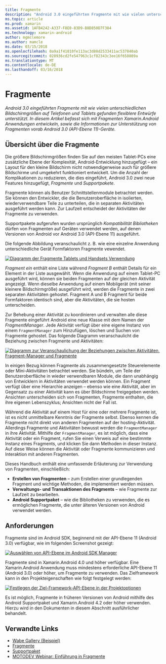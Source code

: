 ```yaml
---
title: Fragmente
description: "Android 3.0 eingeführten Fragmente mit wie vielen unterschiedlichen Bildschirmgrößen auf Telefonen und Tablets gefunden flexiblere Entwürfe unterstützt. In diesem Artikel befasst sich mit Fragmenten Xamarin.Android Anwendungen entwickeln, sowie die Informationen zur Unterstützung von Fragmenten vorab Android 3.0 (API-Ebene 11)-Geräte."
ms.topic: article
ms.prod: xamarin
ms.assetid: 1AFB4242-A337-F8E0-83D9-B8D850D7F384
ms.technology: xamarin-android
author: mgmclemore
ms.author: mamcle
ms.date: 03/15/2018
ms.openlocfilehash: 0a9a1f41810fe113ac3d88d2533411ac537840ab
ms.sourcegitcommit: 028936cd2fe547963c1cf82343c3ee16f658089a
ms.translationtype: MT
ms.contentlocale: de-DE
ms.lasthandoff: 03/16/2018
---
```

# <a name="fragments"></a>Fragmente

_Android 3.0 eingeführten Fragmente mit wie vielen unterschiedlichen Bildschirmgrößen auf Telefonen und Tablets gefunden flexiblere Entwürfe unterstützt. In diesem Artikel befasst sich mit Fragmenten Xamarin.Android Anwendungen entwickeln, sowie die Informationen zur Unterstützung von Fragmenten vorab Android 3.0 (API-Ebene 11)-Geräte._

## <a name="fragments-overview"></a>Übersicht über die Fragmente

Die größere Bildschirmgrößen finden Sie auf den meisten Tablet-PCs eine zusätzliche Ebene der Komplexität, Android-Entwicklung hinzugefügt – ein Layout für den kleine Bildschirm nicht notwendigerweise auch für größere Bildschirme und umgekehrt funktioniert entwickelt. Um die Anzahl der Komplikationen zu reduzieren, die dies eingeführt, Android 3.0 zwei neue Features hinzugefügt, *Fragmente* und *Supportpakete*.

Fragmente können als Benutzer Schnittstellenmodule betrachtet werden. Sie können den Entwickler, die die Benutzeroberfläche in isolierten, wiederverwendbare Teile zu unterteilen, die in separaten Aktivitäten ausgeführt werden kann. Zur Laufzeit entscheidet der Aktivitäten der Fragmente zu verwenden.

Supportpakete aufgerufen wurden ursprünglich *Kompatibilität Bibliotheken* dürfen von Fragmenten auf Geräten verwendet werden, auf denen Versionen von Android vor Android 3.0 (API-Ebene 11) ausgeführt.

Die folgende Abbildung veranschaulicht z. B. wie eine einzelne Anwendung unterschiedliche Gerät Formfaktoren Fragmente vewendet.

[![Diagramm der Fragmente Tablets und Handsets Verwendung](images/00.png)](images/00.png#lightbox)

*Fragment ein* enthält eine Liste während *Fragment B* enthält Details für ein Element in der Liste ausgewählt. Wenn die Anwendung auf einem Tablet-PC ausgeführt wird, können sie beiden Fragmenten auf der gleichen Aktivität angezeigt. Wenn dieselbe Anwendung auf einem Mobilgerät (mit seiner kleinere Bildschirmgröße) ausgeführt wird, werden die Fragmente in zwei separaten Aktivitäten gehostet. Fragment A und B Fragment für beide Formfaktoren identisch sind, aber die Aktivitäten, die sie hosten unterscheiden.

Zur Behebung einer Aktivität zu koordinieren und verwalten alle diese Fragmente eingeführt Android eine neue Klasse mit dem Namen der *FragmentManager*. Jede Aktivität verfügt über eine eigene Instanz von einem `FragmentManager` zum Hinzufügen, löschen und Suchen von Fragmente gehostet. Das folgende Diagramm veranschaulicht die Beziehung zwischen Fragmente und Aktivitäten:

[![Diagramm zur Veranschaulichung der Beziehungen zwischen Aktivitäten, Fragment-Manager und Fragmente](images/01.png)](images/01.png#lightbox)

In einigen Bezug können Fragmente als zusammengesetzte Steuerelemente oder Mini-Aktivitäten betrachtet werden. Sie bündeln, um Teile der Benutzeroberfläche in wieder verwendbaren Module, die dann unabhängig von Entwicklern in Aktivitäten verwendet werden können. Ein Fragment verfügt über eine Hierarchie anzeigen – ebenso wie eine Aktivität, aber im Gegensatz zu einer Aktivität kann es über Bildschirme freigegeben werden. Ansichten unterscheiden sich von Fragmenten, Fragmente enthalten, die ihre eigenen Lebenszyklus; Ansichten nicht der Fall ist.

Während die Aktivität auf einem Host für eine oder mehrere Fragmente ist, ist es nicht unmittelbare Kenntnis der Fragmente selbst. Ebenso kennen die Fragmente nicht direkt von anderen Fragmenten auf der hosting-Aktivität. Allerdings Fragmente und Aktivitäten bewusst werden die `FragmentManager` in ihre Aktivität. Mithilfe der `FragmentManager`, es ist möglich, dass eine Aktivität oder ein Fragment, rufen Sie einen Verweis auf eine bestimmte Instanz eines Fragments, und klicken Sie dann Methoden in dieser Instanz. Auf diese Weise können die Aktivität oder Fragmente kommunizieren und Interaktion mit anderen Fragmenten.

Dieses Handbuch enthält eine umfassende Erläuterung zur Verwendung von Fragmenten, einschließlich:

-   **Erstellen von Fragmenten** – zum Erstellen einer grundlegenden Fragment und wichtige Methoden, die implementiert werden müssen.
-   **Verwaltungs- und Transaktionen des Fragments** – wie Fragmente zur Laufzeit zu bearbeiten.
-   **Android Supportpaket** – wie die Bibliotheken zu verwenden, die es ermöglichen Fragmente, die unter älteren Versionen von Android verwendet werden.


## <a name="requirements"></a>Anforderungen

Fragmente sind im Android SDK, beginnend mit der API-Ebene 11 (Android 3.0) verfügbar, wie im folgenden Screenshot gezeigt:

[![Auswählen von API-Ebene im Android SDK Manager](images/02.png)](images/02.png#lightbox)

Fragmente sind in Xamarin.Android 4.0 und höher verfügbar. Eine Xamarin.Android Anwendung muss mindestens erforderliche API-Ebene 11 (Android 3.0) oder höher, um Fragmente zu verwenden. Das Zielframework kann in den Projekteigenschaften wie folgt festgelegt werden:

[![Festlegen der Ziel-Framework-API-Ebene in der Projektoptionen](images/03-sml.png)](images/03.png#lightbox)

Es ist möglich, Fragmente in früheren Versionen von Android mithilfe des Android Supportpaket und Xamarin.Android 4.2 oder höher verwenden. Hierzu wird in den Dokumenten in diesem Abschnitt ausführlicher behandelt.


## <a name="related-links"></a>Verwandte Links

- [Wabe Gallery (Beispiel)](https://developer.xamarin.com/samples/monodroid/HoneycombGallery)
- [Fragmente](http://developer.android.com/guide/topics/fundamentals/fragments.html)
- [Supportpaket](http://developer.android.com/sdk/compatibility-library.html)
- [MOTODEV Webinar: Einführung in Fragmente](http://motodev.adobeconnect.com/p9h1aqk3ttn/)
